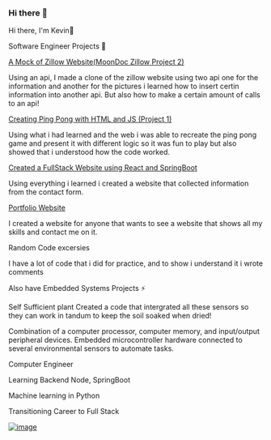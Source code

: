 ### Hi there 👋
Hi there, I'm Kevin👋

Software Engineer Projects 🔭

[A Mock of Zillow Website(MoonDoc Zillow Project 2)](https://github.com/yomoon93/mod2)


Using an api, I made a clone of the zillow website using two api one for the information and another for the pictures i learned how to insert certin information into another api. But also how to make a certain amount of calls to an api!

[Creating Ping Pong with HTML and JS (Project 1)](https://github.com/yomoon93/MOD1Project)


Using what i had learned and the web i was able to recreate the ping pong game and present it with different logic so it was fun to play but also showed that i understood how the code worked.

[Created a FullStack Website using React and SpringBoot](https://github.com/yomoon93/MOD1Project)


Using everything i learned i created a website that collected information from the contact form. 

[Portfolio Website](https://github.com/yomoon93/MOD1Pro)


I created a website for anyone that wants to see a website that shows all my skills and contact me on it.

Random Code excersies 

I have a lot of code that i did for practice, and to show i understand it i wrote comments

Also have Embedded Systems Projects ⚡


Self Sufficient plant
Created a code that intergrated all these sensors so they can work in tandum to keep the soil soaked when dried!

Combination of a computer processor, computer memory, and input/output peripheral devices. Embedded microcontroller hardware connected to several environmental sensors to automate tasks.



Computer Engineer

Learning Backend Node, SpringBoot

Machine learning in Python

Transitioning Career to Full Stack
<!--
**yomoon93/yomoon93** is a ✨ _special_ ✨ repository because its `README.md` (this file) appears on your GitHub profile.

Here are some ideas to get you started:

- 🔭 I’m currently working on ...
- 🌱 I’m currently learning ...
-👬 I’m looking to collaborate on ...
- 🤔 I’m looking for help with ...
- 💬 Ask me about ...
- 📫 How to reach me: ...
- ⚡ Fun fact: ...
-->
[![image](https://img.shields.io/badge/LinkedIn-0077B5?style=for-the-badge&logo=linkedin&logoColor=white)](https://www.linkedin.com/in/kevinmunar/) 

